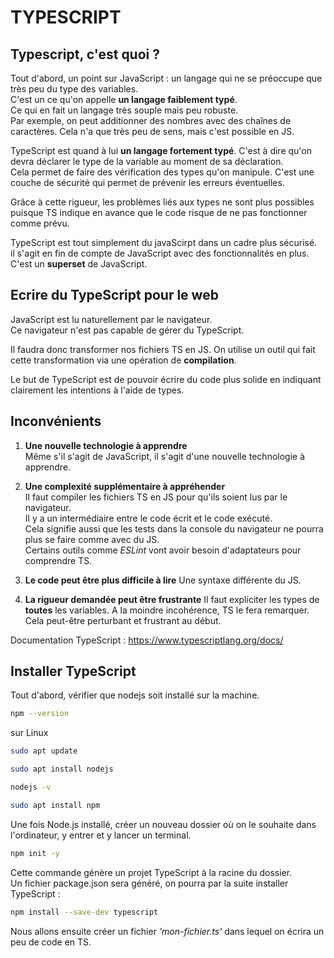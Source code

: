 # TYPESCRIPT

## Typescript, c'est quoi ?

Tout d'abord, un point sur JavaScript : un langage qui ne se préoccupe que très peu du type des variables.<br>
C'est un ce qu'on appelle **un langage faiblement typé**.<br>
Ce qui en fait un langage très souple mais peu robuste.<br>
Par exemple, on peut additionner des nombres avec des chaînes de caractères. Cela n'a que très peu de sens, mais c'est possible en JS.

TypeScript est quand à lui **un langage fortement typé**. C'est à dire qu'on devra déclarer le type de la variable au moment de sa déclaration.<br>
Cela permet de faire des vérification des types qu'on manipule. C'est une couche de sécurité qui permet de prévenir les erreurs éventuelles.<br>

Grâce à cette rigueur, les problèmes liés aux types ne sont plus possibles puisque TS indique en avance que le code risque de ne pas fonctionner comme prévu.<br>

TypeScript est tout simplement du javaScirpt dans un cadre plus sécurisé.<br>
il s'agit en fin de compte de JavaScript avec des fonctionnalités en plus.<br>
C'est un **superset** de JavaScript.


## Ecrire du TypeScript pour le web 

JavaScript est lu naturellement par le navigateur.<br>
Ce navigateur n'est pas capable de gérer du TypeScript.<br>

Il faudra donc transformer nos fichiers TS en JS. On utilise un outil qui fait cette transformation via une opération de **compilation**.

Le but de TypeScript est de pouvoir écrire du code plus solide en indiquant clairement les intentions à l'aide de types.

## Inconvénients 

1. **Une nouvelle technologie à apprendre**<br>
Même s'il s'agit de JavaScript, il s'agit d'une nouvelle technologie à apprendre.<br>

2. **Une complexité supplémentaire à appréhender**<br>
Il faut compiler les fichiers TS en JS pour qu'ils soient lus par le navigateur.<br>
Il y a un intermédiaire entre le code écrit et le code exécuté.<br>
Cela signifie aussi que les tests dans la console du navigateur ne pourra plus se faire comme avec du JS.<br>
Certains outils comme _ESLint_ vont avoir besoin d'adaptateurs pour comprendre TS.<br>

3. **Le code peut être plus difficile à lire**
Une syntaxe différente du JS. 

4. **La rigueur demandée peut être frustrante**
Il faut expliciter les types de **toutes** les variables. A la moindre incohérence, TS le fera remarquer.<br>
Cela peut-être perturbant et frustrant au début.<br>

Documentation TypeScript : https://www.typescriptlang.org/docs/

## Installer TypeScript

Tout d'abord, vérifier que nodejs soit installé sur la machine.<br>

```bash
npm --version
```

sur Linux 

```bash
sudo apt update

sudo apt install nodejs

nodejs -v

sudo apt install npm
```

Une fois Node.js installé, créer un nouveau dossier où on le souhaite dans l'ordinateur, y entrer et y lancer un terminal.<br>

```bash
npm init -y
```
Cette commande génère un projet TypeScript à la racine du dossier.<br>
Un fichier package.json sera généré, on pourra par la suite installer TypeScript :<br>

```bash
npm install --save-dev typescript
```

Nous allons ensuite créer un fichier _'mon-fichier.ts'_ dans lequel on écrira un peu de code en TS.<br>
